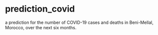 # prediction_covid
 a prediction for the number of COVID-19 cases and deaths in Beni-Mellal, Morocco, over the next six months.

